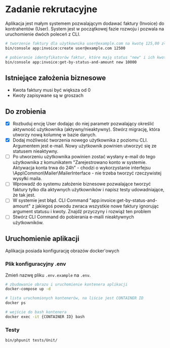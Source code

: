 # Zadanie rekrutacyjne

Aplikacja jest małym systemem pozwalającym dodawać faktury (Invoice) do kontrahentów (User). System jest w początkowej fazie rozwoju i pozwala na uruchomienie dwóch poleceń z CLI.

```bash
# tworzenie faktury dla użytkownika user@example.com na kwotę 125,00 zł
bin/console app:invoice:create user@example.com 12500

# pobieranie identyfikatorów faktur, które mają status "new" i ich kwota jest większa od 100,00 zł
bin/console app:invoice:get-by-status-and-amount new 10000
```

## Istniejące założenia biznesowe

- Kwota faktury musi być większa od 0
- Kwoty zapisywane są w groszach

## Do zrobienia

- [x] Rozbuduj encję User dodając do niej parametr pozwalający określić aktywność użytkownika (aktywny/nieaktywny). Stwórz migrację, która utworzy nową kolumnę w bazie danych.
- [x] Dodaj możliwość tworzenia nowego użytkownika z poziomu CLI. Argumentem jest e-mail. Nowy użytkownik powinien utworzyć się ze statusem nieaktywny.
- [ ] Po utworzeniu użytkownika powinien zostać wysłany e-mail do tego użytkownika z komunikatem "Zarejestrowano konto w systemie. Aktywacja konta trwa do 24h" - chodzi o wykorzystanie interfejsu \App\Common\Mailer\MailerInterface - nie trzeba tworzyć rzeczywistej wysyłki maila.
- [ ] Wprowadź do systemu założenie biznesowe pozwalające tworzyć faktury tylko dla aktywnych użytkowników i napisz testy udowadniające, że tak jest.
- [ ] W systemie jest błąd. CLI Command "app:invoice:get-by-status-and-amount" z jakiegoś powodu zwraca wszystkie nowe faktury ignorując argument statusu i kwoty. Znajdź przyczyny i rozwiąż ten problem
- [ ] Stwórz CLI Command do pobierania e-maili nieaktywnych użytkowników.

## Uruchomienie aplikacji

Aplikacja posiada konfigurację obrazów docker'owych

### Plik konfiguracyjny .env

Zmień nazwę pliku `.env.example` na `.env`.

```bash
# zbudowanie obrazu i uruchomienie kontenera aplikacji
docker-compose up -d

# lista uruchomionych kontenerów, na liście jest CONTAINER ID
docker ps

# wejście do bash kontenera
docker exec -it {CONTAINER ID} bash
```

### Testy

```bash
bin/phpunit tests/Unit/
```
